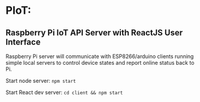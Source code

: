 # PIoT:
## Raspberry Pi IoT API Server with ReactJS User Interface

Raspberry Pi server will communicate with ESP8266/arduino clients running simple local servers to control device states and report online status back to Pi.


Start node server:
```npm start```

Start React dev server:
```cd client && npm start```
